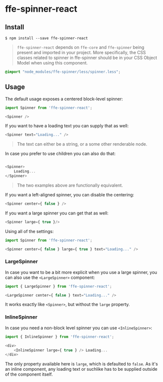 # ffe-spinner-react

## Install

```
$ npm install --save ffe-spinner-react
```

>`ffe-spinner-react` depends on `ffe-core` and `ffe-spinner` being present and imported in your project.
>More specifically, the CSS classes related to spinner in ffe-spinner should be in your CSS Object Model when using this component.
```css
@import "node_modules/ffe-spinner/less/spinner.less";
```

## Usage

The default usage exposes a centered block-level spinner:

```javascript
import Spinner from 'ffe-spinner-react';

<Spinner />
```

If you want to have a loading text you can supply that as well:

```javascript
<Spinner text="Loading..." />
```

>The text can either be a string, or a some other renderable node.

In case you prefer to use children you can also do that:

```javascript

<Spinner>
    Loading...
</Spinner>
```

>The two examples above are functionally equivalent.

If you want a left-aligned spinner, you can disable the centering:

```javascript
<Spinner center={ false } />
```

If you want a large spinner you can get that as well:

```javascript
<Spinner large={ true }/>
```

Using all of the settings:

```javascript
import Spinner from 'ffe-spinner-react';

<Spinner center={ false } large={ true } text="Loading..." />
```

### LargeSpinner

In case you want to be a bit more explicit when you use a large spinner, you can also use the `<LargeSpinner>` component:

```javascript
import { LargeSpinner } from 'ffe-spinner-react';

<LargeSpinner center={ false } text="Loading..." />
```

It works exactly like `<Spinner>`, but without the `large` property.

### InlineSpinner

In case you need a non-block level spinner you can use `<InlineSpinner>`:

```javascript
import { InlineSpinner } from 'ffe-spinner-react';

<div>
    <InlineSpinner large={ true } /> Loading...
</div>
```

The only property available here is `large`, which is defaulted to `false`. As it's an inline component, any loading text or
suchlike has to be supplied outside of the component itself.
